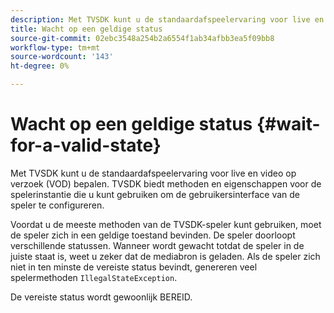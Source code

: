 ```yaml
---
description: Met TVSDK kunt u de standaardafspeelervaring voor live en video op verzoek (VOD) bepalen. TVSDK biedt methoden en eigenschappen voor de spelerinstantie die u kunt gebruiken om de gebruikersinterface van de speler te configureren.
title: Wacht op een geldige status
source-git-commit: 02ebc3548a254b2a6554f1ab34afbb3ea5f09bb8
workflow-type: tm+mt
source-wordcount: '143'
ht-degree: 0%

---
```


# Wacht op een geldige status {#wait-for-a-valid-state}

Met TVSDK kunt u de standaardafspeelervaring voor live en video op verzoek (VOD) bepalen. TVSDK biedt methoden en eigenschappen voor de spelerinstantie die u kunt gebruiken om de gebruikersinterface van de speler te configureren.

Voordat u de meeste methoden van de TVSDK-speler kunt gebruiken, moet de speler zich in een geldige toestand bevinden.
De speler doorloopt verschillende statussen. Wanneer wordt gewacht totdat de speler in de juiste staat is, weet u zeker dat de mediabron is geladen. Als de speler zich niet in ten minste de vereiste status bevindt, genereren veel spelermethoden `IllegalStateException`.

De vereiste status wordt gewoonlijk BEREID.
